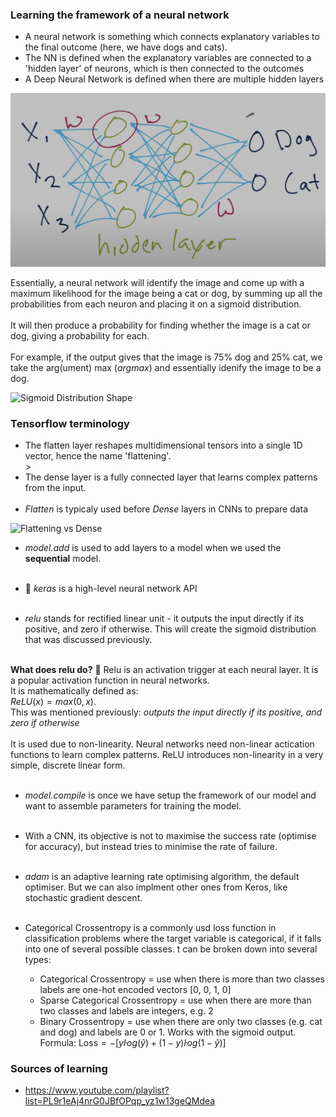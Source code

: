 ### Learning the framework of a neural network 

- A neural network is something which connects explanatory variables to the final outcome (here, we have dogs and cats). <br>
- The NN is defined when the explanatory variables are connected to a 'hidden layer' of neurons, which is then connected to the outcomes <br>
- A Deep Neural Network is defined when there are multiple hidden layers <br>

![Model Diagram Overview](diagrams/model_overview.png)

Essentially, a neural network will identify the image and come up with a maximum likelihood for the image being a cat or dog, by summing up all the probabilities from each neuron and placing it on a sigmoid distribution. <br><br>
It will then produce a probability for finding whether the image is a cat or dog, giving a probability for each. <br><br>
For example, if the output gives that the image is 75% dog and 25% cat, we take the arg(ument) max ($arg max$) and essentially idenify the image to be a dog.

![Sigmoid Distribution Shape](https://storage.googleapis.com/lds-media/images/sigmoid-function-binary-classification-exampl.width-1200.png)

### Tensorflow terminology 
- The flatten layer reshapes multidimensional tensors into a single 1D vector, hence the name 'flattening'.<br>><br>
- The dense layer is a fully connected layer that learns complex patterns from the input. <br><br>
- *Flatten* is typicaly used before *Dense* layers in CNNs to prepare data 

![Flattening vs Dense](https://i.sstatic.net/wCL4l.png)

- *model.add* is used to add layers to a model when we used the **sequential** model. <br><br>

- 🤖 *keras* is a high-level neural network API <br><br>

- *relu* stands for rectified linear unit - it outputs the input directly if its positive, and zero if otherwise. This will create the sigmoid distribution that was discussed previously. <br><br>

**What does relu do?** 
🤖 Relu is an activation trigger at each neural layer. It is a popular activation function in neural networks. <br>
It is mathematically defined as: <br>
$ReLU(x) = max(0,x)$. <br>
This was mentioned previously: *outputs the input directly if its positive, and zero if otherwise* <br><br>
It is used due to non-linearity. Neural networks need non-linear actication functions to learn complex patterns. ReLU introduces non-linearity in a very simple, discrete linear form. <br><br>

- *model.compile* is once we have setup the framework of our model and want to assemble parameters for training the model. <br><br>

- With a CNN, its objective is not to maximise the success rate (optimise for accuracy), but instead tries to minimise the rate of failure. <br><br>

- *adam* is an adaptive learning rate optimising algorithm, the default optimiser. But we can also implment other ones from Keros, like stochastic gradient descent. <br><br>

- Categorical Crossentropy is a commonly usd loss function in classification problems where the target variable is categorical, if it falls into one of several possible classes. t can be broken down into several types:<br>
    - Categorical Crossentropy = use when there is more than two classes labels are one-hot encoded vectors [0, 0, 1, 0]<br>
    - Sparse Categorical Crossentropy = use when there are more than two classes and labels are integers, e.g. 2<br>
    - Binary Crossentropy = use when there are only two classes (e.g. cat and dog) and labels are 0 or 1. Works with the sigmoid output.<br>
        Formula: $\text{Loss}=-[y\dot log(\hat{y})+(1-y)\dot log(1-\hat{y})]$        



### Sources of learning
- https://www.youtube.com/playlist?list=PL9r1eAj4nrG0JBfOPqp_yz1w13geQMdea
